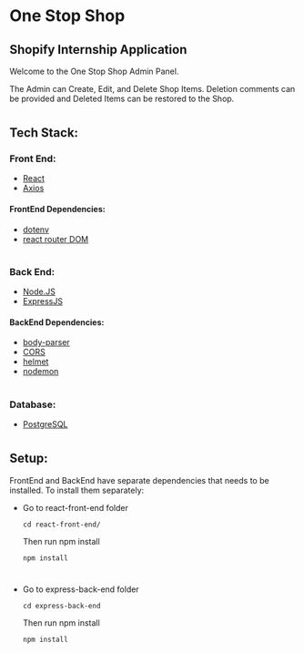# One Stop Shop 

## Shopify Internship Application

Welcome to the One Stop Shop Admin Panel. 

The Admin can Create, Edit, and Delete Shop Items. Deletion comments can be provided and Deleted Items can be restored to the Shop.

#

## Tech Stack:

### Front End:
* [React](https://reactjs.org)
* [Axios](https://axios-http.com)


#### FrontEnd Dependencies:
* [dotenv](https://www.npmjs.com/package/dotenv)
* [react router DOM](https://reactrouter.com/)

#

### Back End:
* [Node.JS](https://nodejs.org)
* [ExpressJS](https://expressjs.com)

#### BackEnd Dependencies:
* [body-parser](https://www.npmjs.com/package/body-parser)
* [CORS](https://www.npmjs.com/package/cors)
* [helmet](https://www.npmjs.com/package/helmet)
* [nodemon](https://www.npmjs.com/package/nodemon)


#

### Database: 
* [PostgreSQL](https://postgresql.org)

#

## Setup: 
FrontEnd and BackEnd have separate dependencies that needs to be installed. To install them separately:

* Go to react-front-end folder
  ```
  cd react-front-end/
  ```
  Then run npm install
  ```
  npm install
  ```
  
# 

* Go to express-back-end folder
  ```
  cd express-back-end
  ```
  Then run npm install
  ```
  npm install
  ```

